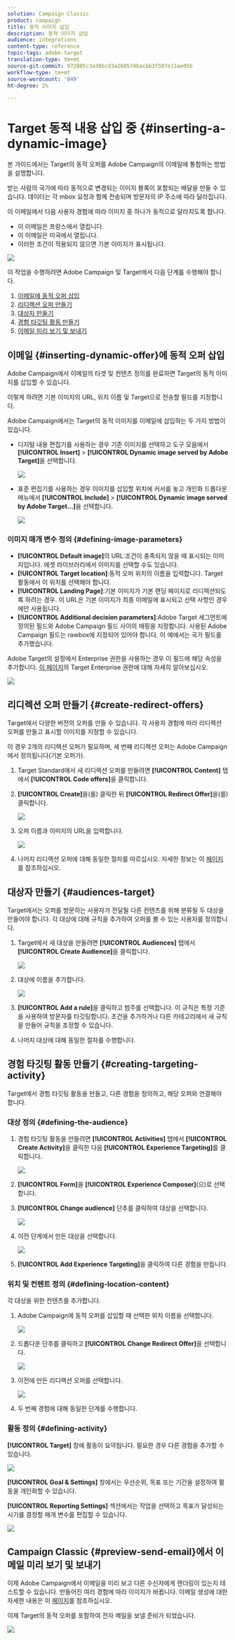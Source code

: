 ```yaml
---
solution: Campaign Classic
product: campaign
title: 동적 이미지 삽입
description: 동적 이미지 삽입
audience: integrations
content-type: reference
topic-tags: adobe-target
translation-type: tm+mt
source-git-commit: 972885c3a38bcd3a260574bacbb3f507e11ae05b
workflow-type: tm+mt
source-wordcount: '849'
ht-degree: 2%

---
```



# Target 동적 내용 삽입 중 {#inserting-a-dynamic-image}

본 가이드에서는 Target의 동적 오퍼를 Adobe Campaign의 이메일에 통합하는 방법을 설명합니다.

받는 사람의 국가에 따라 동적으로 변경되는 이미지 블록이 포함되는 배달을 만들 수 있습니다. 데이터는 각 mbox 요청과 함께 전송되며 방문자의 IP 주소에 따라 달라집니다.

이 이메일에서 다음 사용자 경험에 따라 이미지 중 하나가 동적으로 달라지도록 합니다.

* 이 이메일은 프랑스에서 열립니다.
* 이 이메일은 미국에서 열립니다.
* 이러한 조건이 적용되지 않으면 기본 이미지가 표시됩니다.

![](assets/target_4.png)

이 작업을 수행하려면 Adobe Campaign 및 Target에서 다음 단계를 수행해야 합니다.

1. [이메일에 동적 오퍼 삽입](../../integrations/using/inserting-a-dynamic-image.md#inserting-dynamic-offer)
1. [리디렉션 오퍼 만들기](../../integrations/using/inserting-a-dynamic-image.md#create-redirect-offers)
1. [대상자 만들기](../../integrations/using/inserting-a-dynamic-image.md#audiences-target)
1. [경험 타깃팅 활동 만들기](../../integrations/using/inserting-a-dynamic-image.md#creating-targeting-activity)
1. [이메일 미리 보기 및 보내기](../../integrations/using/inserting-a-dynamic-image.md#preview-send-email)

## 이메일 {#inserting-dynamic-offer}에 동적 오퍼 삽입

Adobe Campaign에서 이메일의 타겟 및 컨텐츠 정의를 완료하면 Target의 동적 이미지를 삽입할 수 있습니다.

이렇게 하려면 기본 이미지의 URL, 위치 이름 및 Target으로 전송할 필드를 지정합니다.

Adobe Campaign에서는 Target의 동적 이미지를 이메일에 삽입하는 두 가지 방법이 있습니다.

* 디지털 내용 편집기를 사용하는 경우 기존 이미지를 선택하고 도구 모음에서 **[!UICONTROL Insert]** > **[!UICONTROL Dynamic image served by Adobe Target]**&#x200B;을 선택합니다.

   ![](assets/target_5.png)

* 표준 편집기를 사용하는 경우 이미지를 삽입할 위치에 커서를 놓고 개인화 드롭다운 메뉴에서 **[!UICONTROL Include]** > **[!UICONTROL Dynamic image served by Adobe Target...]**&#x200B;을 선택합니다.

   ![](assets/target_12.png)

### 이미지 매개 변수 정의 {#defining-image-parameters}

* **[!UICONTROL Default image]**&#x200B;의 URL:조건이 충족되지 않을 때 표시되는 이미지입니다. 에셋 라이브러리에서 이미지를 선택할 수도 있습니다.
* **[!UICONTROL Target location]**:동적 오퍼 위치의 이름을 입력합니다. Target 활동에서 이 위치를 선택해야 합니다.
* **[!UICONTROL Landing Page]**:기본 이미지가 기본 랜딩 페이지로 리디렉션되도록 하려는 경우. 이 URL은 기본 이미지가 최종 이메일에 표시되고 선택 사항인 경우에만 사용됩니다.
* **[!UICONTROL Additional decision parameters]**:Adobe Target 세그먼트에 정의된 필드와 Adobe Campaign 필드 사이의 매핑을 지정합니다. 사용된 Adobe Campaign 필드는 rawbox에 지정되어 있어야 합니다. 이 예에서는 국가 필드를 추가했습니다.

Adobe Target의 설정에서 Enterprise 권한을 사용하는 경우 이 필드에 해당 속성을 추가합니다. [이 페이지](https://docs.adobe.com/content/help/en/target/using/administer/manage-users/enterprise/properties-overview.html)의 Target Enterprise 권한에 대해 자세히 알아보십시오.

![](assets/target_13.png)

## 리디렉션 오퍼 만들기 {#create-redirect-offers}

Target에서 다양한 버전의 오퍼를 만들 수 있습니다. 각 사용자 경험에 따라 리디렉션 오퍼를 만들고 표시할 이미지를 지정할 수 있습니다.

이 경우 2개의 리디렉션 오퍼가 필요하며, 세 번째 리디렉션 오퍼는 Adobe Campaign에서 정의됩니다(기본 오퍼가).

1. Target Standard에서 새 리디렉션 오퍼를 만들려면 **[!UICONTROL Content]** 탭에서 **[!UICONTROL Code offers]**&#x200B;을 클릭합니다.

1. **[!UICONTROL Create]**&#x200B;을(를) 클릭한 뒤 **[!UICONTROL Redirect Offer]**&#x200B;을(를) 클릭합니다.

   ![](assets/target_9.png)

1. 오퍼 이름과 이미지의 URL을 입력합니다.

   ![](assets/target_6.png)

1. 나머지 리디렉션 오퍼에 대해 동일한 절차를 따르십시오. 자세한 정보는 이 [페이지](https://docs.adobe.com/help/en/target/using/experiences/offers/offer-redirect.html)를 참조하십시오.

## 대상자 만들기 {#audiences-target}

Target에서는 오퍼를 방문하는 사용자가 전달될 다른 컨텐츠를 위해 분류될 두 대상을 만들어야 합니다. 각 대상에 대해 규칙을 추가하여 오퍼를 볼 수 있는 사용자를 정의합니다.

1. Target에서 새 대상을 만들려면 **[!UICONTROL Audiences]** 탭에서 **[!UICONTROL Create Audience]**&#x200B;을 클릭합니다.

   ![](assets/audiences_1.png)

1. 대상에 이름을 추가합니다.

   ![](assets/audiences_2.png)

1. **[!UICONTROL Add a rule]**&#x200B;을 클릭하고 범주를 선택합니다. 이 규칙은 특정 기준을 사용하여 방문자를 타깃팅합니다. 조건을 추가하거나 다른 카테고리에서 새 규칙을 만들어 규칙을 조정할 수 있습니다.

1. 나머지 대상에 대해 동일한 절차를 수행합니다.

## 경험 타깃팅 활동 만들기 {#creating-targeting-activity}

Target에서 경험 타깃팅 활동을 만들고, 다른 경험을 정의하고, 해당 오퍼와 연결해야 합니다.

### 대상 정의 {#defining-the-audience}

1. 경험 타깃팅 활동을 만들려면 **[!UICONTROL Activities]** 탭에서 **[!UICONTROL Create Activity]**&#x200B;을 클릭한 다음 **[!UICONTROL Experience Targeting]**&#x200B;를 클릭합니다.

   ![](assets/target_10.png)

1. **[!UICONTROL Form]**&#x200B;을 **[!UICONTROL Experience Composer]**(으)로 선택합니다.

1. **[!UICONTROL Change audience]** 단추를 클릭하여 대상을 선택합니다.

   ![](assets/target_10_2.png)

1. 이전 단계에서 만든 대상을 선택합니다.

   ![](assets/target_10_3.png)

1. **[!UICONTROL Add Experience Targeting]**&#x200B;을 클릭하여 다른 경험을 만듭니다.

### 위치 및 컨텐트 정의 {#defining-location-content}

각 대상을 위한 컨텐츠를 추가합니다.

1. Adobe Campaign에 동적 오퍼를 삽입할 때 선택한 위치 이름을 선택합니다.

   ![](assets/target_15.png)

1. 드롭다운 단추를 클릭하고 **[!UICONTROL Change Redirect Offer]**&#x200B;을 선택합니다.

   ![](assets/target_content.png)

1. 이전에 만든 리디렉션 오퍼를 선택합니다.

   ![](assets/target_content_2.png)

1. 두 번째 경험에 대해 동일한 단계를 수행합니다.

### 활동 정의 {#defining-activity}

**[!UICONTROL Target]** 창에 활동이 요약됩니다. 필요한 경우 다른 경험을 추가할 수 있습니다.

![](assets/target_experience.png)

**[!UICONTROL Goal & Settings]** 창에서는 우선순위, 목표 또는 기간을 설정하여 활동을 개인화할 수 있습니다.

**[!UICONTROL Reporting Settings]** 섹션에서는 작업을 선택하고 목표가 달성되는 시기를 결정할 매개 변수를 편집할 수 있습니다.

![](assets/target_experience_2.png)

## Campaign Classic {#preview-send-email}에서 이메일 미리 보기 및 보내기

이제 Adobe Campaign에서 이메일을 미리 보고 다른 수신자에게 렌더링이 있는지 테스트할 수 있습니다. 만들어진 여러 경험에 따라 이미지가 바뀝니다. 이메일 생성에 대한 자세한 내용은 이 [페이지](../../delivery/using/defining-the-email-content.md)를 참조하십시오.

이제 Target의 동적 오퍼를 포함하여 전자 메일을 보낼 준비가 되었습니다.

![](assets/target_20.png)
